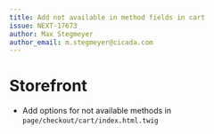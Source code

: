 ```yaml
---
title: Add not available in method fields in cart
issue: NEXT-17673
author: Max Stegmeyer
author_email: m.stegmeyer@cicada.com
---
```

# Storefront
* Add options for not available methods in `page/checkout/cart/index.html.twig`
